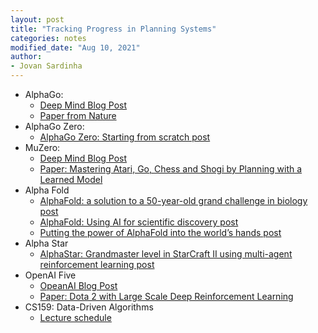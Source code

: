 ```yaml
---
layout: post
title: "Tracking Progress in Planning Systems"
categories: notes
modified_date: "Aug 10, 2021"
author:
- Jovan Sardinha
---
```


* AlphaGo:
    * [Deep Mind Blog Post](https://deepmind.com/research/case-studies/alphago-the-story-so-far)
    * [Paper from Nature](http://airesearch.com/wp-content/uploads/2016/01/deepmind-mastering-go.pdf)
* AlphaGo Zero:
    * [AlphaGo Zero: Starting from scratch post](https://deepmind.com/blog/article/alphago-zero-starting-scratch)
* MuZero:
    * [Deep Mind Blog Post](https://deepmind.com/blog/article/muzero-mastering-go-chess-shogi-and-atari-without-rules)
    * [Paper: Mastering Atari, Go, Chess and Shogi by Planning with a Learned Model](https://arxiv.org/pdf/1911.08265.pdf)
* Alpha Fold
    * [AlphaFold: a solution to a 50-year-old grand challenge in biology post](https://deepmind.com/blog/article/alphafold-a-solution-to-a-50-year-old-grand-challenge-in-biology)
    * [AlphaFold: Using AI for scientific discovery post](https://deepmind.com/blog/article/AlphaFold-Using-AI-for-scientific-discovery)
    * [Putting the power of AlphaFold into the world’s hands post](https://deepmind.com/blog/article/putting-the-power-of-alphafold-into-the-worlds-hands)
* Alpha Star
    * [AlphaStar: Grandmaster level in StarCraft II using multi-agent reinforcement learning post](https://deepmind.com/blog/article/AlphaStar-Grandmaster-level-in-StarCraft-II-using-multi-agent-reinforcement-learning)
* OpenAI Five
    * [OpeanAI Blog Post](https://openai.com/five/)
    * [Paper: Dota 2 with Large Scale Deep Reinforcement Learning](https://arxiv.org/abs/1912.06680)
* CS159: Data-Driven Algorithms
    * [Lecture schedule](https://sites.google.com/view/cs-159-spring-2020/lectures)
